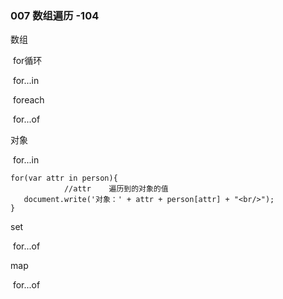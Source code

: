 ### 007   数组遍历     -104

数组

​	for循环

​	for...in

​	foreach

​	for...of

对象

​	for...in

```
for(var attr in person){
            //attr    遍历到的对象的值
   document.write('对象：' + attr + person[attr] + "<br/>");
}
```



set 

​	for...of

map 

​	for...of